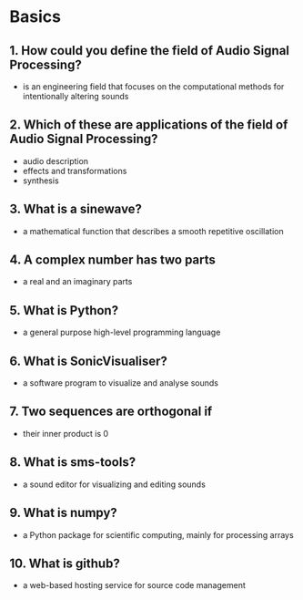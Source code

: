 # Basics
## 1. How could you define the field of Audio Signal Processing?
* is an engineering field that focuses on the computational methods for intentionally altering sounds

## 2. Which of these are applications of the field of Audio Signal Processing?
* audio description
* effects and transformations
* synthesis

## 3. What is a sinewave?
* a mathematical function that describes a smooth repetitive oscillation

## 4. A complex number has two parts
* a real and an imaginary parts

## 5. What is Python?
* a general purpose high-level programming language

## 6. What is SonicVisualiser?
* a software program to visualize and analyse sounds

## 7. Two sequences are orthogonal if
* their inner product is 0

## 8. What is sms-tools?
* a sound editor for visualizing and editing sounds

## 9. What is numpy?
* a Python package for scientific computing, mainly for processing arrays

## 10. What is github?
* a web-based hosting service for source code management